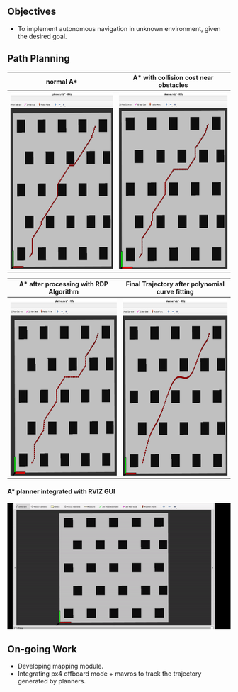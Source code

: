 
## Objectives
* To implement autonomous navigation in unknown environment, given the desired goal.

## Path Planning

normal A*      |  A* with collision cost near obstacles
:-------------------------:|:-------------------------:
<img src="https://github.com/Ayush1285/quadrotor_navigation/blob/main/results/astarnormal.png" height="400"> | <img src="https://github.com/Ayush1285/quadrotor_navigation/blob/main/results/astarwithcollisioncost.png" height="400">

A* after processing with RDP Algorithm   |  Final Trajectory after polynomial curve fitting
:-------------------------:|:-------------------------:
<img src="https://github.com/Ayush1285/quadrotor_navigation/blob/main/results/astarafterrdp.png" height="400"> | <img src="https://github.com/Ayush1285/quadrotor_navigation/blob/main/results/finaltraj.png" height="400">

#### A* planner integrated with RVIZ GUI
![](https://github.com/Ayush1285/quadrotor_navigation/blob/main/results/astar_rviz.gif)


## On-going Work
* Developing mapping module.
* Integrating px4 offboard mode + mavros to track the trajectory generated by planners.



